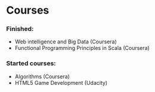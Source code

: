 Courses
========

### Finished: ###
- Web intelligence and Big Data (Coursera)
- Functional Programming Principles in Scala (Coursera)

### Started courses: ###
- Algorithms (Coursera)
- HTML5 Game Development (Udacity) 
